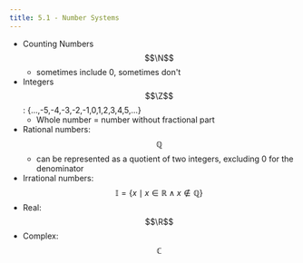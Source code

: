 ```yaml
---
title: 5.1 - Number Systems
---
```


- Counting Numbers $$\N$$ 
  - sometimes include 0, sometimes don't
- Integers $$\Z$$ : {...,-5,-4,-3,-2,-1,0,1,2,3,4,5,...}
  - Whole number = number without fractional part
- Rational numbers: $$ℚ$$
  - can be represented as a quotient of two integers, excluding 0 for the denominator
- Irrational numbers: $$\mathbb I = \{x \mid x\in \mathbb R \land x \notin \mathbb Q\}$$
- Real: $$\R$$
- Complex: $$\mathbb C$$

